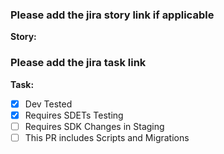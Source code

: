 ### Please add the jira story link if applicable
**Story:**  <story link>
### Please add the jira task link
**Task:** <task link>
  
-  [x] Dev Tested
-  [x] Requires SDETs Testing
-  [ ] Requires SDK Changes in Staging
-  [ ] This PR includes Scripts and Migrations
